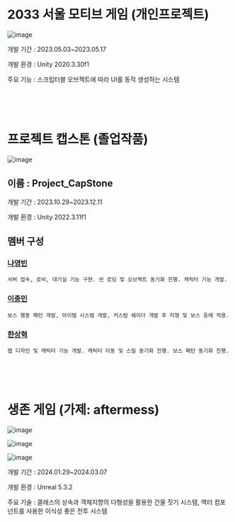 # 2033 서울 모티브 게임 (개인프로젝트)

![image](https://github.com/Rubbe1124/Rubbe1124/assets/61380448/17462da2-ee2d-4404-b8fe-ed7e7ab31685)

<!--
![텍스트 1](https://github.com/Rubbe1124/Rubbe1124/assets/61380448/e6b0c92e-52b0-4b08-8a35-c6e5576cfffd)
-->

개발 기간 : 2023.05.03~2023.05.17

개발 환경 : Unity 2020.3.30f1

주요 기능 : 스크립터블 오브젝트에 따라 UI를 동적 생성하는 시스템

</br></br></br>

# 프로젝트 캡스톤 (졸업작품)

![image](https://github.com/Rubbe1124/Rubbe1124/assets/61380448/0279e0bb-9c37-42cc-9b61-3e05f84c3e0e)

## 이름 : Project_CapStone

개발 기간 : 2023.10.29~2023.12.11

개발 환경 : Unity 2022.3.11f1


##  멤버 구성  

  ### [나영빈](https://github.com/Rubbe1124)
    서버 접속, 로비, 대기실 기능 구현. 씬 로딩 및 오브젝트 동기화 진행. 캐릭터 기능 개발. 
  ### [이충민](https://github.com/1CM98)
    보스 행동 패턴 개발, 아이템 시스템 개발, 커스텀 쉐이더 개발 후 지형 및 보스 등에 적용.
  ### [한상혁](https://github.com/Joel970203)
    맵 디자인 및 캐릭터 기능 개발. 캐릭터 이동 및 스킬 동기화 진행. 보스 패턴 동기화 진행.

</br></br></br>

# 생존 게임 (가제: aftermess)

![image](https://github.com/Rubbe1124/Rubbe1124/assets/61380448/44d4d901-902f-42b6-8e60-1c02737fa6de)

![image](https://github.com/Rubbe1124/Rubbe1124/assets/61380448/6f56417f-c985-498b-a889-272dad2a6712)

![image](https://github.com/Rubbe1124/Rubbe1124/assets/61380448/cd960344-4c24-4e59-91f1-d5dca98efeb5)

<!--
![건축 2](https://github.com/Rubbe1124/Rubbe1124/assets/61380448/88892ca0-ee36-4e68-afd1-0a432bad8346)
-->

개발 기간 : 2024.01.29~2024.03.07

개발 환경 : Unreal 5.3.2

주요 기술 : 클래스의 상속과 객체지향의 다형성을 활용한 건물 짓기 시스템, 액터 컴포넌트를 사용한 이식성 좋은 전투 시스템

<!--
**Rubbe1124/Rubbe1124** is a ✨ _special_ ✨ repository because its `README.md` (this file) appears on your GitHub profile.

Here are some ideas to get you started:

- 🔭 I’m currently working on ...
- 🌱 I’m currently learning ...
- 👯 I’m looking to collaborate on ...
- 🤔 I’m looking for help with ...
- 💬 Ask me about ...
- 📫 How to reach me: ...
- 😄 Pronouns: ...
- ⚡ Fun fact: ...
-->
